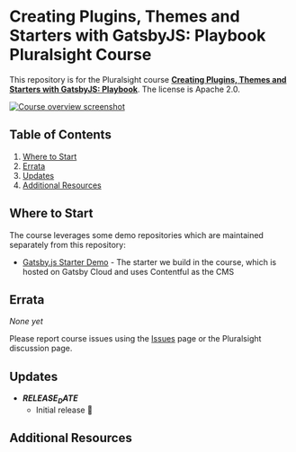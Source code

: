 # Creating Plugins, Themes and Starters with GatsbyJS: Playbook Pluralsight Course

This repository is for the Pluralsight course **[Creating Plugins, Themes and Starters with GatsbyJS: Playbook]($COURSE_LINK$)**. The license is Apache 2.0.

[![Course overview screenshot]($COURSE_HERO_IMAGE$)]($COURSE_LINK$)


## Table of Contents

1. [Where to Start](#where-to-start)
1. [Errata](#errata)
1. [Updates](#updates)
1. [Additional Resources](#additional-resources)

## Where to Start

The course leverages some demo repositories which are maintained separately from this repository:

- [Gatsby.js Starter Demo](https://github.com/kamranayub/pluralsight-gatsby-demo-starter) - The starter we build in the course, which is hosted on Gatsby Cloud and uses Contentful as the CMS

## Errata

*None yet*

Please report course issues using the [Issues](issues) page or the Pluralsight discussion page.

## Updates

- **$RELEASE_DATE$**
  - Initial release 🎉

## Additional Resources
